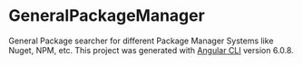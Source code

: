 # GeneralPackageManager

General Package searcher for different Package Manager Systems like Nuget, NPM, etc.
This project was generated with [Angular CLI](https://github.com/angular/angular-cli) version 6.0.8.





